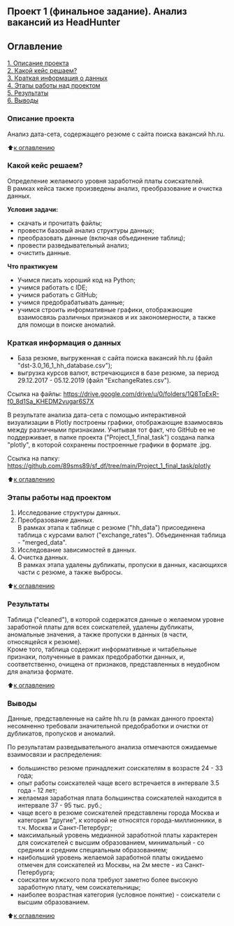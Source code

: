 ## Проект 1 (финальное задание). Анализ вакансий из HeadHunter 

## Оглавление
[1. Описание проекта](https://github.com/89sms89/sf_df/blob/main/Project_1_final_task/README.md#%D0%BE%D0%BF%D0%B8%D1%81%D0%B0%D0%BD%D0%B8%D0%B5-%D0%BF%D1%80%D0%BE%D0%B5%D0%BA%D1%82%D0%B0)  
[2. Какой кейс решаем?](https://github.com/89sms89/sf_df/blob/main/Project_1_final_task/README.md#%D0%BA%D0%B0%D0%BA%D0%BE%D0%B9-%D0%BA%D0%B5%D0%B9%D1%81-%D1%80%D0%B5%D1%88%D0%B0%D0%B5%D0%BC)  
[3. Краткая информация о данных](https://github.com/89sms89/sf_df/blob/main/Project_1_final_task/README.md#%D0%BA%D1%80%D0%B0%D1%82%D0%BA%D0%B0%D1%8F-%D0%B8%D0%BD%D1%84%D0%BE%D1%80%D0%BC%D0%B0%D1%86%D0%B8%D1%8F-%D0%BE-%D0%B4%D0%B0%D0%BD%D0%BD%D1%8B%D1%85)  
[4. Этапы работы над проектом](https://github.com/89sms89/sf_df/blob/main/Project_1_final_task/README.md#%D1%8D%D1%82%D0%B0%D0%BF%D1%8B-%D1%80%D0%B0%D0%B1%D0%BE%D1%82%D1%8B-%D0%BD%D0%B0%D0%B4-%D0%BF%D1%80%D0%BE%D0%B5%D0%BA%D1%82%D0%BE%D0%BC)  
[5. Результаты](https://github.com/89sms89/sf_df/blob/main/Project_1_final_task/README.md#%D1%80%D0%B5%D0%B7%D1%83%D0%BB%D1%8C%D1%82%D0%B0%D1%82%D1%8B)  
[6. Выводы](https://github.com/89sms89/sf_df/blob/main/Project_1_final_task/README.md#%D0%B2%D1%8B%D0%B2%D0%BE%D0%B4%D1%8B)

### Описание проекта
Анализ дата-сета, содержащего резюме с сайта поиска вакансий hh.ru.

:arrow_up:[к оглавлению](https://github.com/89sms89/sf_df/blob/main/Project_1_final_task/README.md#%D0%BE%D0%B3%D0%BB%D0%B0%D0%B2%D0%BB%D0%B5%D0%BD%D0%B8%D0%B5)


### Какой кейс решаем?
Определение желаемого уровня заработной платы соискателей.    
В рамках кейса также произведены анализ, преобразование и очистка данных.

**Условия задачи:**
- скачать и прочитать файлы;
- провести базовый анализ структуры данных;
- преобразовать данные (включая объединение таблиц);
- провести разведывательный анализ;
- очистить данные.

**Что практикуем**  
- Учимся писать хороший код на Python;
- учимся работать с IDE;
- учимся работать с GitHub;
- учимся предобрабатывать данные;
- учимся строить информативные графики, отображающие взаимосвязь различных признаков и их закономерности, а также для помощи в поиске аномалий.


### Краткая информация о данных
- База резюме, выгруженная с сайта поиска вакансий hh.ru (файл "dst-3.0_16_1_hh_database.csv");
- выгрузка курсов валют, встречающихся в базе резюме, за период 29.12.2017 - 05.12.2019 (файл "ExchangeRates.csv").
    
Ссылка на файлы: https://drive.google.com/drive/u/0/folders/1Q8TqExR-f0_8d1Sa_KHEDM2vugar6S7X    

В результате анализа дата-сета с помощью интерактивной визуализации в Plotly построены графики, отображающие взаимосвязь между различными признаками. Учитывая тот факт, что GitHub ее не поддерживает, в папке проекта ("Project_1_final_task") создана папка "plotly", в которой сохранены построенные графики в формате .jpg.

Ссылка на папку: https://github.com/89sms89/sf_df/tree/main/Project_1_final_task/plotly

:arrow_up:[к оглавлению](https://github.com/89sms89/sf_df/blob/main/Project_1_final_task/README.md#%D0%BE%D0%B3%D0%BB%D0%B0%D0%B2%D0%BB%D0%B5%D0%BD%D0%B8%D0%B5)


### Этапы работы над проектом
1. Исследование структуры данных.
2. Преобразование данных.    
В рамках этапа к таблице с резюме ("hh_data") присоединена таблица с курсами валют ("exchange_rates"). Объединенная таблица - "merged_data".    
3. Исследование зависимостей в данных.
4. Очистка данных.    
В рамках этапа удалены дубликаты, пропуски в данных, касающихся части с резюме, а также выбросы.

:arrow_up:[к оглавлению](https://github.com/89sms89/sf_df/blob/main/Project_1_final_task/README.md#%D0%BE%D0%B3%D0%BB%D0%B0%D0%B2%D0%BB%D0%B5%D0%BD%D0%B8%D0%B5)


### Результаты
Таблица ("cleaned"), в которой содержатся данные о желаемом уровне заработной платы для всех соискателей, удалены дубликаты, аномальные значения, а также пропуски в данных (в части, относящейся к резюме).    
Кроме того, таблица содержит информативные и читабельные признаки, полученные в рамках предобработки данных, и, соответственно, очищена от признаков, представленных в неудобном для анализа формате.

:arrow_up:[к оглавлению](https://github.com/89sms89/sf_df/blob/main/Project_1_final_task/README.md#%D0%BE%D0%B3%D0%BB%D0%B0%D0%B2%D0%BB%D0%B5%D0%BD%D0%B8%D0%B5)


### Выводы
Данные, представленные на сайте hh.ru (в рамках данного проекта) несомненно требовали значительной предобработки и очистки от дубликатов, пропусков и аномалий.

По результатам разведывательного анализа отмечаются ожидаемые взаимосвязи и распределения:
- большинство резюме принадлежит соискателям в возрасте 24 - 33 года;
- опыт работы соискателей чаще всего встречается в интервале 3.5 года - 12 лет;
- желаемая заработная плата большинства соискателей находится в интервале 37 - 95 тыс. руб.;
- чаще всего в резюме соискателей представлены города Москва и категория "другие", к которой не относятся города-миллионники, в т.ч. Москва и Санкт-Петербург;
- максимальный уровень медианной заработной платы характерен для соискателей с высшим образованием, минимальный - со средним и средним специальным образованием;
- наибольший уровень желаемой заработной платы ожидаемо отмечен для соискателей из Москвы, на 2м месте - из Санкт-Петербурга;
- соискатеи мужского пола требуют заметно более высокую заработную плату, чем соискательницы;
- наиболее возрастная категория (условное понятие) - соискатели с высшим образованием.

:arrow_up:[к оглавлению](https://github.com/89sms89/sf_df/blob/main/Project_1_final_task/README.md#%D0%BE%D0%B3%D0%BB%D0%B0%D0%B2%D0%BB%D0%B5%D0%BD%D0%B8%D0%B5)